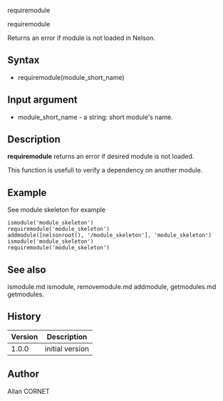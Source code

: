 



requiremodule


requiremodule

Returns an error if module is not loaded in Nelson.

## Syntax

- requiremodule(module_short_name)

## Input argument

 - module_short_name - a string: short module's name.

## Description


  <p><b>requiremodule</b> returns an error if desired module is not loaded.</p>
  <p>This function is usefull to verify a dependency on another module.</p>


## Example

See module skeleton for example
```Nelson
ismodule('module_skeleton')
requiremodule('module_skeleton')
addmodule([nelsonroot(), '/module_skeleton'], 'module_skeleton')
ismodule('module_skeleton')
requiremodule('module_skeleton')
```

## See also

ismodule.md ismodule, removemodule.md addmodule, getmodules.md getmodules.
## History

|Version|Description|
|------|------|
|1.0.0|initial version|


## Author

Allan CORNET



